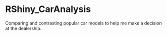 # RShiny_CarAnalysis
Comparing and contrasting popular car models to help me make a decision at the dealership.
